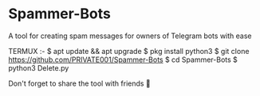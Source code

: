 # Spammer-Bots
A tool for creating spam messages for owners of Telegram bots with ease

TERMUX :-
$ apt update && apt upgrade 
$ pkg install python3 
$ git clone https://github.com/PRIVATE001/Spammer-Bots
$ cd Spammer-Bots
$ python3 Delete.py

Don't forget to share the tool with friends 🌲

